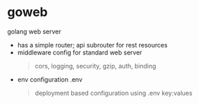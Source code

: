 goweb
=====

golang web server

- has a simple router; api subrouter for rest resources
- middleware config for standard web server
	> cors, logging, security, gzip, auth, binding
- env configuration .env
	> deployment based configuration using .env key:values